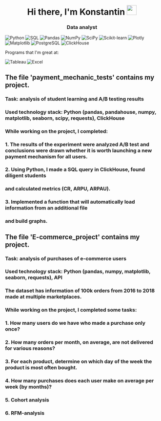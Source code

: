 <h1 align="center">Hi there, I'm <a target="_blank">Konstantin</a> 
<img src="https://github.com/blackcater/blackcater/raw/main/images/Hi.gif" height="32"/></h1>
<h3 align="center">Data analyst</h3>

![Python](https://img.shields.io/badge/python-3670A0?style=for-the-badge&logo=python&logoColor=ffdd54)
![SQL](https://img.shields.io/badge/-SQL-blue?style=for-the-badge)
![Pandas](https://img.shields.io/badge/pandas-%23150458.svg?style=for-the-badge&logo=pandas&logoColor=white)
![NumPy](https://img.shields.io/badge/numpy-%23013243.svg?style=for-the-badge&logo=numpy&logoColor=white)
![SciPy](https://img.shields.io/badge/SciPy-%230C55A5.svg?style=for-the-badge&logo=scipy&logoColor=%white)
![Scikit-learn](https://img.shields.io/badge/scikit--learn-%23F7931E.svg?style=for-the-badge&logo=scikit-learn&logoColor=white)
![Plotly](https://img.shields.io/badge/Plotly-%233F4F75.svg?style=for-the-badge&logo=plotly&logoColor=white)
![Matplotlib](https://img.shields.io/badge/Matplotlib-%23ffffff.svg?style=for-the-badge&logo=Matplotlib&logoColor=black)
![PostgreSQL](https://img.shields.io/badge/postgres-%23316192.svg?style=for-the-badge&logo=postgresql&logoColor=white)
![ClickHouse](https://img.shields.io/badge/-ClickHouse-yellow?style=for-the-badge)

Programs that I'm great at:

![Tableau](https://img.shields.io/badge/-Tableau-blue?style=for-the-badge)
![Excel](https://img.shields.io/badge/-Excel-brightgreen?style=for-the-badge)


## The file 'payment_mechanic_tests' contains my project. 
### Task: analysis of student learning and A/B testing results
### Used technology stack: Python (pandas, pandahouse, numpy, matplotlib, seaborn, scipy, requests), ClickHouse

### While working on the project, I completed:
### 1. The results of the experiment were analyzed A/B test and conclusions were drawn whether it is worth launching a new payment mechanism for all users.
### 2. Using Python, I made a SQL query in ClickHouse, found diligent students 
###    and calculated metrics (CR, ARPU, ARPAU).
### 3. Implemented a function that will automatically load information from an additional file 
###    and build graphs.

###   
###   

## The file 'E-commerce_project' contains my project.
### Task: analysis of purchases of e-commerce users
### Used technology stack: Python (pandas, numpy, matplotlib, seaborn, requests), API
### The dataset has information of 100k orders from 2016 to 2018 made at multiple marketplaces.

### While working on the project, I completed some tasks:
### 1. How many users do we have who made a purchase only once?
### 2. How many orders per month, on average, are not delivered for various reasons?
### 3. For each product, determine on which day of the week the product is most often bought.
### 4. How many purchases does each user make on average per week (by months)?
### 5. Cohort analysis
### 6. RFM-analysis
